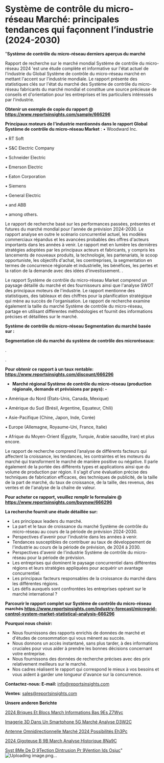 # Système de contrôle du micro-réseau Marché: principales tendances qui façonnent l’industrie (2024-2030)

"<strong>Système de contrôle du micro-réseau derniers aperçus du marché</strong>

Rapport de recherche sur le marché mondial Système de contrôle du micro-réseau 2024 'est une étude complète et informative sur l'état actuel de l'industrie du Global Système de contrôle du micro-réseau marché en mettant l'accent sur l'industrie mondiale. Le rapport présente des statistiques clés sur l'état du marché des Système de contrôle du micro-réseau fabricants du marché mondial et constitue une source précieuse de conseils et d'orientation pour les entreprises et les particuliers intéressés par l'industrie.

<strong>Obtenir un exemple de copie du rapport @ <a href=https://www.reportsinsights.com/sample/666296>https://www.reportsinsights.com/sample/666296</a></strong>

<strong>Principaux moteurs de l'industrie mentionnés dans le rapport Global Système de contrôle du micro-réseau Market</strong> :
• Woodward Inc.

• RT Soft

• S&C Electric Company

• Schneider Electric

• Emerson Electric

• Eaton Corporation

• Siemens

• General Electric

• and ABB

• among others.

Le rapport de recherche basé sur les performances passées, présentes et futures du marché mondial pour l'année de prévision 2024-2030. Le rapport analyse en outre le scénario concurrentiel actuel, les modèles commerciaux répandus et les avancées probables des offres d'acteurs importants dans les années à venir. Le rapport met en lumière les dernières stratégies adoptées par les principaux acteurs et fabricants, y compris les lancements de nouveaux produits, la technologie, les partenariats, le scoop opportuniste, les objectifs d'achat, les coentreprises, la segmentation en termes de concurrence régionale et industrielle, les bénéfices, les pertes et la ration de la demande avec des idées d'investissement. .

Le rapport Système de contrôle du micro-réseau Market comprend un paysage détaillé du marché et des fournisseurs ainsi que l'analyse SWOT des principaux moteurs de l'industrie. Le rapport mentionne des statistiques, des tableaux et des chiffres pour la planification stratégique qui mène au succès de l'organisation. Le rapport de recherche examine également la taille du marché Système de contrôle du micro-réseau, partage en utilisant différentes méthodologies et fournit des informations précises et détaillées sur le marché.

<strong>Système de contrôle du micro-réseau Segmentation du marché basée sur :</strong>

<strong> Segmentation clé du marché du système de contrôle des microréseaux: </strong>

.

.

<strong>Pour obtenir ce rapport à un taux rentable: <a href=https://www.reportsinsights.com/discount/666296>https://www.reportsinsights.com/discount/666296</a></strong>
<ul>
  <li><strong>Marché régional Système de contrôle du micro-réseau (production régionale, demande et prévisions par pays): -</strong></li>
</ul>
• Amérique du Nord (États-Unis, Canada, Mexique)

• Amérique du Sud (Brésil, Argentine, Equateur, Chili)

• Asie-Pacifique (Chine, Japon, Inde, Corée)

• Europe (Allemagne, Royaume-Uni, France, Italie)

• Afrique du Moyen-Orient (Égypte, Turquie, Arabie saoudite, Iran) et plus encore.

Le rapport de recherche comprend l’analyse de différents facteurs qui affectent la croissance, les tendances, les contraintes et les moteurs du marché qui transforment le marché de manière positive ou négative. Il parle également de la portée des différents types et applications ainsi que du volume de production par région. Il s'agit d'une évaluation précise des techniques de fabrication efficaces, des techniques de publicité, de la taille de la part de marché, du taux de croissance, de la taille, des revenus, des ventes et de l'analyse de la chaîne de valeur.

<strong>Pour acheter ce rapport, veuillez remplir le formulaire @   <a href=https://www.reportsinsights.com/buynow/666296>https://www.reportsinsights.com/buynow/666296</a></strong>

<strong>La recherche fournit une étude détaillée sur:</strong>
<ul>
  <li>Les principaux leaders du marché.</li>
  <li>La part et le taux de croissance du marché Système de contrôle du micro-réseau au cours de la période de prévision 2024-2030.</li>
  <li>Perspectives d'avenir pour l'industrie dans les années à venir.</li>
  <li>Tendances susceptibles de contribuer au taux de développement de l'industrie au cours de la période de prévision, de 2024 à 2030.</li>
  <li>Perspectives d'avenir de l'industrie Système de contrôle du micro-réseau pour la période de prévision.</li>
  <li>Les entreprises qui dominent le paysage concurrentiel dans différentes régions et leurs stratégies appliquées pour acquérir un avantage concurrentiel.</li>
  <li>Les principaux facteurs responsables de la croissance du marché dans les différentes régions.</li>
  <li>Les défis auxquels sont confrontées les entreprises opérant sur le marché international ?</li>
</ul>

<strong>Parcourir le rapport complet sur Système de contrôle du micro-réseau marchés <a href=https://www.reportsinsights.com/industry-forecast/microgrid-control-system-market-statistical-analysis-666296>https://www.reportsinsights.com/industry-forecast/microgrid-control-system-market-statistical-analysis-666296</a></strong>

<strong>Pourquoi nous choisir:</strong>
<ul>
  <li>Nous fournissons des rapports enrichis de données de marché et d'études de consommation qui vous mènent au succès.</li>
  <li>Nous donnons un accès instantané, sans plus tarder, à des informations cruciales pour vous aider à prendre les bonnes décisions concernant votre entreprise.</li>
  <li>Nous fournissons des données de recherche précises avec des prix relativement meilleurs sur le marché.</li>
  <li>Nos cadres réalisent le rapport qui correspond le mieux à vos besoins et vous aident à garder une longueur d'avance sur la concurrence.</li>
</ul>
<strong>Contactez-nous:
</strong><strong>E-mail:</strong> <a href=mailto:info@reportsinsights.com>info@reportsinsights.com</a>

<strong>Ventes</strong>: <a href=mailto:sales@reportsinsights.com>sales@reportsinsights.com</a>

<strong>Unsere anderen Berichte</strong>

<a href=https://www.linkedin.com/pulse/2024-briques-et-blocs-march%C3%A9-informations-bas%C3%A9es-z7wyc/>2024 Briques Et Blocs March Informations Bas 9Es Z7Wyc</a>

<a href=https://www.linkedin.com/pulse/imagerie-3d-dans-un-smartphone-5g-marché-analyse-d3w2c/>Imagerie 3D Dans Un Smartphone 5G Marché Analyse D3W2C</a>

<a href=https://www.linkedin.com/pulse/antenne-omnidirectionnelle-marché-2024-possibilités-eh3pc/>Antenne Omnidirectionnelle Marché 2024 Possibilités Eh3Pc</a>

<a href=https://www.linkedin.com/pulse/2024-gigoteuse-b%C3%A9b%C3%A9-march%C3%A9-analyse-historique-8na9c/>2024 Gigoteuse B 9B March Analyse Historique 8Na9C</a>

<a href=https://www.linkedin.com/pulse/syst%C3%A8me-de-d%C3%A9tection-dintrusion-pr%C3%A9vention-ids-osjuc/>Syst 8Me De D 9Tection Dintrusion Pr 9Vention Ids Osjuc</a>"
![Uploading image.png…]()
